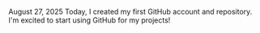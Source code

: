 August 27, 2025 Today, I created my first GitHub account and repository. I'm excited to start using GitHub for my projects!
